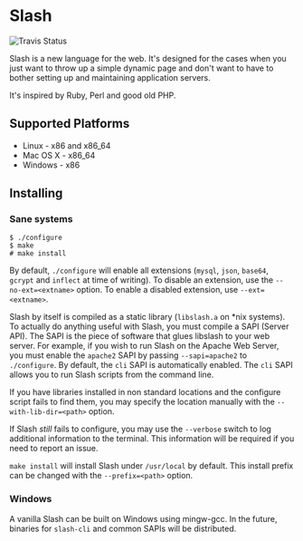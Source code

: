 # Slash

![Travis Status](https://secure.travis-ci.org/slash-lang/slash.png)

Slash is a new language for the web. It's designed for the cases when you just want to throw up a simple dynamic page and don't want to have to bother setting up and maintaining application servers.

It's inspired by Ruby, Perl and good old PHP.

## Supported Platforms

* Linux - x86 and x86_64
* Mac OS X - x86_64
* Windows - x86

## Installing

### Sane systems

    $ ./configure
    $ make
    # make install

By default, `./configure` will enable all extensions (`mysql`, `json`, `base64`, `gcrypt` and `inflect` at time of writing). To disable an extension, use the `--no-ext=<extname>` option. To enable a disabled extension, use `--ext=<extname>`.

Slash by itself is compiled as a static library (`libslash.a` on *nix systems). To actually do anything useful with Slash, you must compile a SAPI (Server API). The SAPI is the piece of software that glues libslash to your web server. For example, if you wish to run Slash on the Apache Web Server, you must enable the `apache2` SAPI by passing `--sapi=apache2` to `./configure`. By default, the `cli` SAPI is automatically enabled. The `cli` SAPI allows you to run Slash scripts from the command line.

If you have libraries installed in non standard locations and the configure script fails to find them, you may specify the location manually with the `--with-lib-dir=<path>` option.

If Slash *still* fails to configure, you may use the `--verbose` switch to log additional information to the terminal. This information will be required if you need to report an issue.

`make install` will install Slash under `/usr/local` by default. This install prefix can be changed with the `--prefix=<path>` option.

### Windows

A vanilla Slash can be built on Windows using mingw-gcc. In the future, binaries for `slash-cli` and common SAPIs will be distributed.